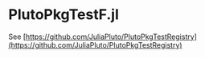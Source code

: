 # PlutoPkgTestF.jl

See [https://github.com/JuliaPluto/PlutoPkgTestRegistry](https://github.com/JuliaPluto/PlutoPkgTestRegistry)
